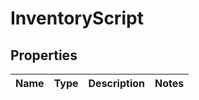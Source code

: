 # InventoryScript

## Properties
Name | Type | Description | Notes
------------ | ------------- | ------------- | -------------
